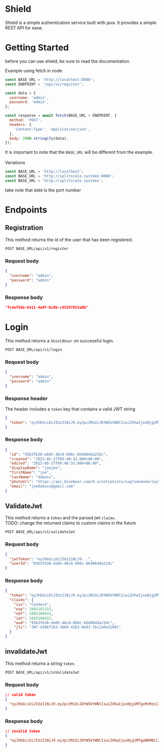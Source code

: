 # Shield

Shield is a simple authentication service built with java. It provides a simple REST API for ease.

# Getting Started

before you can use shield, be sure to read the documentation.

Example using fetch in node

```javascript
const BASE_URL = 'http://localhost:8080';
const ENDPOINT = '/api/v1/register';

const data = {
  username: 'admin',
  password: 'admin',
};

const response = await fetch(BASE_URL + ENDPOINT, {
  method: 'POST',
  headers: {
    'Content-Type': 'application/json',
  },
  body: JSON.stringify(data),
});
```

It is important to note that the `BASE_URL` will be different from the example.</br>\
Variations

```javascript
const BASE_URL = 'http://localhost';
const BASE_URL = 'http://splitscale.systems:8080';
const BASE_URL = 'http://splitscale.systems';
```

take note that `8080` is the port number

# Endpoints

## Registration

This method returns the id of the user that has been registered.

```
POST BASE_URL/api/v1/register
```

### Request body

```json
{
  "username": "admin",
  "password": "admin"
}
```

### Response body

```json
"fc4ef5de-6411-4e8f-bc8b-c95297015a0b"
```

# Login

This method returns a `ShieldUser` on successful login.

```
POST BASE_URL/api/v1/login
```

### Request body

```json
{
  "username": "admin",
  "password": "admin"
}
```

### Response header

The header includes a `token` key that contains a valid JWT string

```json
{
  "token": "eyJhbGciOiJIUzI1NiJ9.eyJpc3MiOiJDYW5kYWNlIiwiZXhwIjoxNjg1MTgxMzMzLCJuYmYiOjE2ODUxODA0MzMsImlhdCI6MTY4NTE4MDQzMywiYXVkIjoiOTNiM2ZiMzgtZWIwNS00OGM4LTg5MGMtNmI0MDY0ZGEyMTljIiwianRpIjoiSldULWQzNjZmMTYzLTM2NjktNDJiMy04ZTYzLTM1YzJhMGEzMTA5YyJ9.tHqLC1oUf_EEtKP2zA6RXLL_WKFG_wRtILSTu6aMFe4"
}
```

### Response body

```json
{
  "id": "93b3fb38-eb05-48c8-890c-6b4064da219c",
  "created": "2023-05-27T09:40:33.000+00:00",
  "edited": "2023-05-27T09:40:33.000+00:00",
  "displayName": "joejoe",
  "firstName": "joe",
  "lastName": "daboss",
  "photoUrl": "https://api.dicebear.com/6.x/notionists/svg?seed=Harley",
  "email": "joedaboss@gmail.com"
}
```

## ValidateJwt

This method returns a `token` and the parsed jwt `claims`.</br>
TODO: change the returned claims to custom claims in the future

```
POST BASE_URL/api/v1/validateJwt
```

### Request body

```json
{
  "jwtToken": "eyJhbGciOiJIUzI1NiJ9...",
  "userId": "93b3fb38-eb05-48c8-890c-6b4064da219c"
}
```

### Response body

```json
{
  "token": "eyJhbGciOiJIUzI1NiJ9.eyJpc3MiOiJDYW5kYWNlIiwiZXhwIjoxNjg1MTgxMzMzLCJuYmYiOjE2ODUxODA0MzMsImlhdCI6MTY4NTE4MDQzMywiYXVkIjoiOTNiM2ZiMzgtZWIwNS00OGM4LTg5MGMtNmI0MDY0ZGEyMTljIiwianRpIjoiSldULWQzNjZmMTYzLTM2NjktNDJiMy04ZTYzLTM1YzJhMGEzMTA5YyJ9.tHqLC1oUf_EEtKP2zA6RXLL_WKFG_wRtILSTu6aMFe4",
  "claims": {
    "iss": "Candace",
    "exp": 1685181333,
    "nbf": 1685180433,
    "iat": 1685180433,
    "aud": "93b3fb38-eb05-48c8-890c-6b4064da219c",
    "jti": "JWT-d366f163-3669-42b3-8e63-35c2a0a3109c"
  }
}
```

## invalidateJwt

This method returns a string `token`.</br>

```
POST BASE_URL/api/v1/inValidateJwt
```

### Request body

```json
// valid token
{
  "eyJhbGciOiJIUzI1NiJ9.eyJpc3MiOiJDYW5kYWNlIiwiZXhwIjoxNjg1MTgxMzMzLCJuYmYiOjE2ODUxODA0MzMsImlhdCI6MTY4NTE4MDQzMywiYXVkIjoiOTNiM2ZiMzgtZWIwNS00OGM4LTg5MGMtNmI0MDY0ZGEyMTljIiwianRpIjoiSldULWQzNjZmMTYzLTM2NjktNDJiMy04ZTYzLTM1YzJhMGEzMTA5YyJ9.tHqLC1oUf_EEtKP2zA6RXLL_WKFG_wRtILSTu6aMFe4"
}
```

### Response body

```json
// invalid token
{
  "eyJhbGciOiJIUzI1NiJ9.eyJpc3MiOiJDYW5kYWNlIiwiZXhwIjoxNjg1MTgwNDM0LCJuYmYiOjE2ODUxODA0MzQsImlhdCI6MTY4NTE4MDQzNCwiYXVkIjoiOTNiM2ZiMzgtZWIwNS00OGM4LTg5MGMtNmI0MDY0ZGEyMTljIiwianRpIjoiSldULWQzNjZmMTYzLTM2NjktNDJiMy04ZTYzLTM1YzJhMGEzMTA5YyJ9.OVCMcXquRxVME92gcn_a1jl6GlLTHD1EQMHjY9RxQ5I"
}
```
